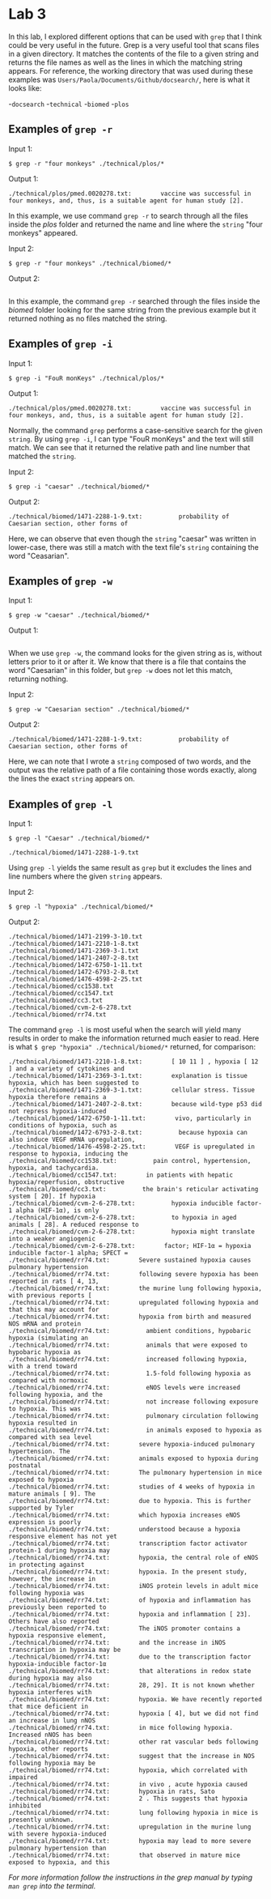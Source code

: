 # Lab 3
In this lab, I explored different options that can be used with `grep` that I think could be very useful in the future. Grep is a very useful tool that scans files in a given directory. It matches the contents of the file to a given string and returns the file names as well as the lines in which the matching string appears. 
For reference, the working directory that was used during these examples was `Users/Paola/Documents/Github/docsearch/`, here is what it looks like:

-`docsearch`
   -`technical`
       -`biomed`
       -`plos`

## Examples of `grep -r`

Input 1:
```
$ grep -r "four monkeys" ./technical/plos/*

```

Output 1:
```
./technical/plos/pmed.0020278.txt:        vaccine was successful in four monkeys, and, thus, is a suitable agent for human study [2].
```
In this example, we use command `grep -r` to search through all the files inside the _plos_ folder and returned the name and line where the `string` "four monkeys" appeared. 


Input 2:
```
$ grep -r "four monkeys" ./technical/biomed/*
```

Output 2:
```

```


In this example, the command `grep -r` searched through the files inside the _biomed_ folder looking for the same string from the previous example but it returned nothing as no files matched the string.


## Examples of `grep -i`

Input 1:
```
$ grep -i "FouR monKeys" ./technical/plos/*

```

Output 1:
```
./technical/plos/pmed.0020278.txt:        vaccine was successful in four monkeys, and, thus, is a suitable agent for human study [2].
```

Normally, the command `grep` performs a case-sensitive search for the given `string`. By using `grep -i`, I can type "FouR monKeys" and the text will still match. We can see that it returned the relative path and line number that matched the `string`.

Input 2:
```
$ grep -i "caesar" ./technical/biomed/*
```

Output 2:

```
./technical/biomed/1471-2288-1-9.txt:          probability of Caesarian section, other forms of
```
Here, we can observe that even though the `string` "caesar" was written in lower-case, there was still a match with the text file's `string` containing the word "Ceasarian".


## Examples of `grep -w`

Input 1:
```
$ grep -w "caesar" ./technical/biomed/*
```

Output 1:
```

```

When we use `grep -w`, the command looks for the given string as is, without letters prior to it or after it. We know that there is a file that contains the word "Caesarian" in this folder, but `grep -w` does not let this match, returning nothing.



Input 2:
```
$ grep -w "Caesarian section" ./technical/biomed/*
```

Output 2:
```
./technical/biomed/1471-2288-1-9.txt:          probability of Caesarian section, other forms of
```

Here, we can note that I wrote a `string` composed of two words, and the output was the relative path of a file containing those words exactly, along the lines the exact `string` appears on.


## Examples of `grep -l`

Input 1:
```
$ grep -l "Caesar" ./technical/biomed/*
```


```
./technical/biomed/1471-2288-1-9.txt
```

Using `grep -l` yields the same result as `grep` but it excludes the lines and line numbers where the given `string` appears.

Input 2:
```
$ grep -l "hypoxia" ./technical/biomed/*
```

Output 2:
```
./technical/biomed/1471-2199-3-10.txt
./technical/biomed/1471-2210-1-8.txt
./technical/biomed/1471-2369-3-1.txt
./technical/biomed/1471-2407-2-8.txt
./technical/biomed/1472-6750-1-11.txt
./technical/biomed/1472-6793-2-8.txt
./technical/biomed/1476-4598-2-25.txt
./technical/biomed/cc1538.txt
./technical/biomed/cc1547.txt
./technical/biomed/cc3.txt
./technical/biomed/cvm-2-6-278.txt
./technical/biomed/rr74.txt
```

The command `grep -l` is most useful when the search will yield many results in order to make the information returned much easier to read. 
Here is what ``` $ grep "hypoxia" ./technical/biomed/* ``` returned, for comparison:
```./technical/biomed/1471-2199-3-10.txt:        Furthermore, USF2 inhibits binding of hypoxia-inducible
./technical/biomed/1471-2210-1-8.txt:        [ 10 11 ] , hypoxia [ 12 ] and a variety of cytokines and
./technical/biomed/1471-2369-3-1.txt:        explanation is tissue hypoxia, which has been suggested to
./technical/biomed/1471-2369-3-1.txt:        cellular stress. Tissue hypoxia therefore remains a
./technical/biomed/1471-2407-2-8.txt:        because wild-type p53 did not repress hypoxia-induced
./technical/biomed/1472-6750-1-11.txt:        vivo, particularly in conditions of hypoxia, such as
./technical/biomed/1472-6793-2-8.txt:          because hypoxia can also induce VEGF mRNA upregulation,
./technical/biomed/1476-4598-2-25.txt:        VEGF is upregulated in response to hypoxia, inducing the
./technical/biomed/cc1538.txt:          pain control, hypertension, hypoxia, and tachycardia.
./technical/biomed/cc1547.txt:        in patients with hepatic hypoxia/reperfusion, obstructive
./technical/biomed/cc3.txt:          the brain's reticular activating system [ 20]. If hypoxia
./technical/biomed/cvm-2-6-278.txt:          hypoxia inducible factor-1 alpha (HIF-1α), is only
./technical/biomed/cvm-2-6-278.txt:          to hypoxia in aged animals [ 28]. A reduced response to
./technical/biomed/cvm-2-6-278.txt:          hypoxia might translate into a weaker angiogenic
./technical/biomed/cvm-2-6-278.txt:        factor; HIF-1α = hypoxia inducible factor-1 alpha; SPECT =
./technical/biomed/rr74.txt:        Severe sustained hypoxia causes pulmonary hypertension
./technical/biomed/rr74.txt:        following severe hypoxia has been reported in rats [ 4, 13,
./technical/biomed/rr74.txt:        the murine lung following hypoxia, with previous reports [
./technical/biomed/rr74.txt:        upregulated following hypoxia and that this may account for
./technical/biomed/rr74.txt:        hypoxia from birth and measured NOS mRNA and protein
./technical/biomed/rr74.txt:          ambient conditions, hypobaric hypoxia (simulating an
./technical/biomed/rr74.txt:          animals that were exposed to hypobaric hypoxia as
./technical/biomed/rr74.txt:          increased following hypoxia, with a trend toward
./technical/biomed/rr74.txt:          1.5-fold following hypoxia as compared with normoxic
./technical/biomed/rr74.txt:          eNOS levels were increased following hypoxia, and the
./technical/biomed/rr74.txt:          not increase following exposure to hypoxia. This was
./technical/biomed/rr74.txt:          pulmonary circulation following hypoxia resulted in
./technical/biomed/rr74.txt:          in animals exposed to hypoxia as compared with sea level
./technical/biomed/rr74.txt:        severe hypoxia-induced pulmonary hypertension. The
./technical/biomed/rr74.txt:        animals exposed to hypoxia during postnatal
./technical/biomed/rr74.txt:        The pulmonary hypertension in mice exposed to hypoxia
./technical/biomed/rr74.txt:        studies of 4 weeks of hypoxia in mature animals [ 9]. The
./technical/biomed/rr74.txt:        due to hypoxia. This is further supported by Tyler 
./technical/biomed/rr74.txt:        which hypoxia increases eNOS expression is poorly
./technical/biomed/rr74.txt:        understood because a hypoxia responsive element has not yet
./technical/biomed/rr74.txt:        transcription factor activator protein-1 during hypoxia may
./technical/biomed/rr74.txt:        hypoxia, the central role of eNOS in protecting against
./technical/biomed/rr74.txt:        hypoxia. In the present study, however, the increase in
./technical/biomed/rr74.txt:        iNOS protein levels in adult mice following hypoxia was
./technical/biomed/rr74.txt:        of hypoxia and inflammation has previously been reported to
./technical/biomed/rr74.txt:        hypoxia and inflammation [ 23]. Others have also reported
./technical/biomed/rr74.txt:        The iNOS promoter contains a hypoxia responsive element,
./technical/biomed/rr74.txt:        and the increase in iNOS transcription in hypoxia may be
./technical/biomed/rr74.txt:        due to the transcription factor hypoxia-inducible factor-1α
./technical/biomed/rr74.txt:        that alterations in redox state during hypoxia may also
./technical/biomed/rr74.txt:        28, 29]. It is not known whether hypoxia interferes with
./technical/biomed/rr74.txt:        hypoxia. We have recently reported that mice deficient in
./technical/biomed/rr74.txt:        hypoxia [ 4], but we did not find an increase in lung nNOS
./technical/biomed/rr74.txt:        in mice following hypoxia. Increased nNOS has been
./technical/biomed/rr74.txt:        other rat vascular beds following hypoxia, other reports
./technical/biomed/rr74.txt:        suggest that the increase in NOS following hypoxia may be
./technical/biomed/rr74.txt:        hypoxia, which correlated with impaired
./technical/biomed/rr74.txt:        in vivo , acute hypoxia caused
./technical/biomed/rr74.txt:        hypoxia in rats, Sato 
./technical/biomed/rr74.txt:        2 . This suggests that hypoxia inhibited
./technical/biomed/rr74.txt:        lung following hypoxia in mice is presently unknown.
./technical/biomed/rr74.txt:        upregulation in the murine lung with severe hypoxia-induced
./technical/biomed/rr74.txt:        hypoxia may lead to more severe pulmonary hypertension than
./technical/biomed/rr74.txt:        that observed in mature mice exposed to hypoxia, and this
```


_For more information follow the instructions in the grep manual by typing `man grep` into the terminal._
